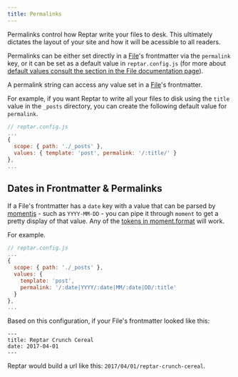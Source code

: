 ```yaml
---
title: Permalinks
---
```


Permalinks control how Reptar write your files to desk. This ultimately dictates the layout of your site and how it will be acessible to all readers.

Permalinks can be either set directly in a [File](/docs/file)'s frontmatter via the `permalink` key, or it can be set as a default value in `reptar.config.js` (for more about [default values consult the section in the File documentation page](/docs/file)).

A permalink string can access any value set in a [File](/docs/file)'s frontmatter.

For example, if you want Reptar to write all your files to disk using the `title` value in the `_posts` directory, you can create the following default value for `permalink`.

``` javascript
// reptar.config.js
...
{
  scope: { path: './_posts' },
  values: { template: 'post', permalink: '/:title/' }
},
...
```

## Dates in Frontmatter & Permalinks

If a File's frontmatter has a `date` key with a value that can be parsed by [momentjs](http://momentjs.com/) - such as `YYYY-MM-DD` - you can pipe it through `moment` to get a pretty display of that value. Any of the [tokens in moment.format](http://momentjs.com/docs/#/displaying/format/) will work.

For example.

``` javascript
// reptar.config.js
...
{
  scope: { path: './_posts' },
  values: {
    template: 'post',
    permalink: '/:date|YYYY/:date|MM/:date|DD/:title'
  }
},
...
```

Based on this configuration, if your File's frontmatter looked like this:

``` plaintext
---
title: Reptar Crunch Cereal
date: 2017-04-01
---
```

Reptar would build a url like this: `2017/04/01/reptar-crunch-cereal`.